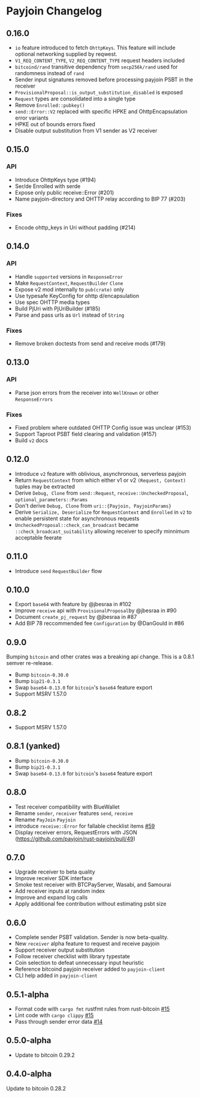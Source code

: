 # Payjoin Changelog

## 0.16.0

- `io` feature introduced to fetch `OhttpKeys`. This feature will include optional networking supplied by reqwest.
- `V1_REQ_CONTENT_TYPE`, `V2_REQ_CONTENT_TYPE` request headers included
- `bitcoind/rand` transitive dependency from `secp256k/rand` used for randomness instead of `rand`
- Sender input signatures removed before processing payjoin PSBT in the receiver
- `ProvisionalProposal::is_output_substitution_disabled` is exposed
- `Request` types are consolidated into a single type
- Remove `Enrolled::pubkey()`
- `send::Error::V2` replaced with specific HPKE and OhttpEncapsulation error variants
- HPKE out of bounds errors fixed
- Disable output substitution from V1 sender as V2 receiver

## 0.15.0

### API

- Introduce OhttpKeys type (#194)
- Ser/de Enrolled with serde
- Expose only public receive::Error (#201)
- Name payjoin-directory and OHTTP relay according to BIP 77 (#203)

### Fixes

- Encode ohttp_keys in Uri without padding (#214)

## 0.14.0

### API

- Handle `supported` versions in `ResponseError`
- Make `RequestContext`, `RequestBuilder` `Clone`
- Expose v2 mod internally to `pub(crate)` only
- Use typesafe KeyConfig for ohttp d/encapsulation 
- Use spec OHTTP media types
- Build PjUri with PjUriBuilder (#185)
- Parse and pass urls as `Url` instead of `String`

### Fixes

- Remove broken doctests from send and receive mods (#179)

## 0.13.0

### API

- Parse json errors from the receiver into `WellKnown` or other `ResponseErrors`

### Fixes

- Fixed problem where outdated OHTTP Config issue was unclear (#153)
- Support Taproot PSBT field clearing and validation (#157)
- Build `v2` docs

## 0.12.0

- Introduce `v2` feature with oblivious, asynchronous, serverless payjoin
- Return `RequestContext` from which either v1 or v2 `(Request, Context)` tuples may be extracted
- Derive `Debug, Clone` from `send::Request`, `receive::UncheckedProposal`, `optional_parameters::Params`
- Don't derive `Debug, Clone` from `uri::{Payjoin, PayjoinParams}`
- Derive `Serialize, Deserialize` for `RequestContext` and `Enrolled` in `v2` to enable persistent state for asynchronous requests
- `UncheckedProposal::check_can_broadcast` became `::check_broadcast_suitability` allowing receiver to specify minnimum acceptable feerate

## 0.11.0

- Introduce `send` `RequestBuilder` flow

## 0.10.0

- Export `base64` with feature by @jbesraa in #102
- Improve `receive` api with `ProvisionalProposal`by @jbesraa in #90
- Document `create_pj_request` by @jbesraa in #87
- Add BIP 78 reccommended fee `Configuration` by @DanGould in #86

## 0.9.0

Bumping `bitcoin` and other crates was a breaking api change. This is a 0.8.1 semver re-release.

- Bump `bitcoin-0.30.0`
- Bump `bip21-0.3.1`
- Swap `base64-0.13.0` for `bitcoin`'s `base64` feature export
- Support MSRV 1.57.0

## 0.8.2

- Support MSRV 1.57.0

## 0.8.1 (yanked)

- Bump `bitcoin-0.30.0`
- Bump `bip21-0.3.1`
- Swap `base64-0.13.0` for `bitcoin`'s `base64` feature export

## 0.8.0

- Test receiver compatibility with BlueWallet
- Rename `sender`, `receiver` features `send`, `receive`
- Rename `PayJoin` `Payjoin`
- introduce `receive::Error` for fallable checklist items [#59](https://github.com/payjoin/rust-payjoin/pull/59)
- Display receiver errors, RequestErrors with JSON (https://github.com/payjoin/rust-payjoin/pull/49)

## 0.7.0

- Upgrade receiver to beta quality
- Improve receiver SDK interface
- Smoke test receiver with BTCPayServer, Wasabi, and Samourai
- Add receiver inputs at random index
- Improve and expand log calls
- Apply additional fee contribution without estimating psbt size

## 0.6.0

- Complete sender PSBT validation. Sender is now beta-quality.
- New `receiver` alpha feature to request and receive payjoin
- Support receiver output substitution
- Follow receiver checklist with library typestate
- Coin selection to defeat unnecessary input heuristic
- Reference bitcoind payjoin receiver added to `payjoin-client`
- CLI help added in `payjoin-client`

## 0.5.1-alpha

- Format code with `cargo fmt` rustfmt rules from rust-bitcoin [#15](https://github.com/chaincase-app/payjoin/pull/15)
- Lint code with `cargo clippy` [#15](https://github.com/chaincase-app/payjoin/pull/15)
- Pass through sender error data [#14](https://github.com/chaincase-app/payjoin/pull/14)

## 0.5.0-alpha

- Update to bitcoin 0.29.2

## 0.4.0-alpha

Update to bitcoin 0.28.2
